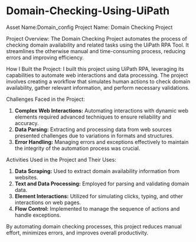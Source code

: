 # Domain-Checking-Using-UiPath
Asset Name:Domain_config
Project Name: Domain Checking Project

Project Overview:
The Domain Checking Project automates the process of checking domain availability and related tasks using the UiPath RPA Tool. It streamlines the otherwise manual and time-consuming process, reducing errors and improving efficiency.

How I Built the Project:
I built this project using UiPath RPA, leveraging its capabilities to automate web interactions and data processing. The project involves creating a workflow that simulates human actions to check domain availability, gather relevant information, and perform necessary validations.

Challenges Faced in the Project:
1. **Complex Web Interactions:** Automating interactions with dynamic web elements required advanced techniques to ensure reliability and accuracy.
2. **Data Parsing:** Extracting and processing data from web sources presented challenges due to variations in formats and structures.
3. **Error Handling:** Managing errors and exceptions effectively to maintain the integrity of the automation process was crucial.

Activities Used in the Project and Their Uses:
1. **Data Scraping:** Used to extract domain availability information from websites.
2. **Text and Data Processing:** Employed for parsing and validating domain data.
3. **Element Interactions:** Utilized for simulating clicks, typing, and other interactions on web pages.
4. **Flow Control:** Implemented to manage the sequence of actions and handle exceptions.

By automating domain checking processes, this project reduces manual effort, minimizes errors, and improves overall productivity.
